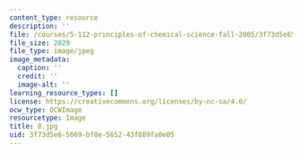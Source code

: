 ```yaml
---
content_type: resource
description: ''
file: /courses/5-112-principles-of-chemical-science-fall-2005/3f73d5e65669bf8e565243f889fa0e05_8.jpg
file_size: 2029
file_type: image/jpeg
image_metadata:
  caption: ''
  credit: ''
  image-alt: ''
learning_resource_types: []
license: https://creativecommons.org/licenses/by-nc-sa/4.0/
ocw_type: OCWImage
resourcetype: Image
title: 8.jpg
uid: 3f73d5e6-5669-bf8e-5652-43f889fa0e05
---
```

